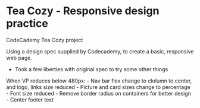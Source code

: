 # Tea Cozy - Responsive design practice

CodeCademy Tea Cozy project


Using a design spec supplied by Codecademy, to create a basic, responsive web page.
- Took a few liberties with original spec to try some other things


When VP reduces below 480px:
    - Nav bar flex change to clolumn to center, and logo, links size reduced
    - Picture and card sizes change to percentage
    - Font size reduced
    - Remove border radius on containers for better design
    - Center footer text
    
